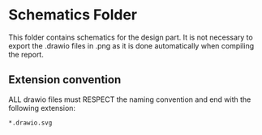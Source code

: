 # Schematics Folder

This folder contains schematics for the design part.
It is not necessary to export the .drawio files in .png as it is done
automatically when compiling the report.

## Extension convention

ALL drawio files must RESPECT the naming convention and end with the following extension:

```
*.drawio.svg
```

